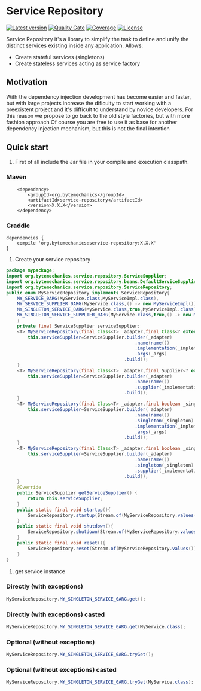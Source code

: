 # Service Repository
[![Latest version](https://maven-badges.herokuapp.com/maven-central/org.bytemechanics/service-repository/badge.svg)](https://maven-badges.herokuapp.com/maven-central/org.bytemechanics/service-repository/badge.svg)
[![Quality Gate](https://sonarcloud.io/api/project_badges/measure?project=org.bytemechanics%3Aservice-repository&metric=alert_status)](https://sonarcloud.io/dashboard/index/org.bytemechanics%3Aservice-repository)
[![Coverage](https://sonarcloud.io/api/project_badges/measure?project=org.bytemechanics%3Aservice-repository&metric=coverage)](https://sonarcloud.io/dashboard/index/org.bytemechanics%3Aservice-repository)
[![License](https://img.shields.io/badge/License-Apache%202.0-blue.svg)](https://opensource.org/licenses/Apache-2.0)

Service Repository it's a library to simplify the task to define and unify the distinct services existing inside any application.
Allows:
* Create stateful services (singletons)
* Create stateless services acting as service factory 

## Motivation
With the dependency injection development has become easier and faster, but with large projects increase the dificulty to start working with a preexistent project and it's difficult to understand by novice developers. For this reason we propose to go back to the old style factories, but with more fashion approach
Of course you are free to use it as base for another dependency injection mechanism, but this is not the final intention

## Quick start
1. First of all include the Jar file in your compile and execution classpath.
### Maven
```Maven
	<dependency>
		<groupId>org.bytemechanics</groupId>
		<artifactId>service-repository</artifactId>
		<version>X.X.X</version>
	</dependency>
```
### Graddle
```Gradle
dependencies {
    compile 'org.bytemechanics:service-repository:X.X.X'
}
```
1. Create your service repository
```Java
package mypackage;
import org.bytemechanics.service.repository.ServiceSupplier;
import org.bytemechanics.service.repository.beans.DefaultServiceSupplier;
import org.bytemechanics.service.repository.ServiceRepository;
public enum MyServiceRepository implements ServiceRepository{
	MY_SERVICE_0ARG(MyService.class,MyServiceImpl.class),
	MY_SERVICE_SUPPLIER_0ARG(MyService.class,() -> new MyServiceImpl()),
	MY_SINGLETON_SERVICE_0ARG(MyService.class,true,MyServiceImpl.class),
	MY_SINGLETON_SERVICE_SUPPLIER_0ARG(MyService.class,true,() -> new MyServiceImpl()),
	;	
	private final ServiceSupplier serviceSupplier;	
	<T> MyServiceRepository(final Class<T> _adapter,final Class<? extends T> _implementation,final Object... _args){
		this.serviceSupplier=ServiceSupplier.builder(_adapter)
												.name(name())
												.implementation(_implementation)
												.args(_args)
											.build();
	}
	<T> MyServiceRepository(final Class<T> _adapter,final Supplier<? extends T> _implementationSupplier){
		this.serviceSupplier=ServiceSupplier.builder(_adapter)
												.name(name())
												.supplier(_implementationSupplier)
											.build();
	}
	<T> MyServiceRepository(final Class<T> _adapter,final boolean _singleton,final Class<? extends T> _implementation,final Object... _args){
		this.serviceSupplier=ServiceSupplier.builder(_adapter)
												.name(name())
												.singleton(_singleton)
												.implementation(_implementation)
												.args(_args)
											.build();
	}
	<T> MyServiceRepository(final Class<T> _adapter,final boolean _singleton,final Supplier<? extends T> _implementationSupplier){
		this.serviceSupplier=ServiceSupplier.builder(_adapter)
												.name(name())
												.singleton(_singleton)
												.supplier(_implementationSupplier)
											.build();
	}
	@Override
	public ServiceSupplier getServiceSupplier() {
		return this.serviceSupplier;
	}
	public static final void startup(){
		ServiceRepository.startup(Stream.of(MyServiceRepository.values()));
	}
	public static final void shutdown(){
		ServiceRepository.shutdown(Stream.of(MyServiceRepository.values()));
	}
	public static final void reset(){
		ServiceRepository.reset(Stream.of(MyServiceRepository.values()));
	}
}
```
1. get service instance
### Directly (with exceptions)
```Java
MyServiceRepository.MY_SINGLETON_SERVICE_0ARG.get();
```
### Directly (with exceptions) casted
```Java
MyServiceRepository.MY_SINGLETON_SERVICE_0ARG.get(MyService.class);
```
### Optional (without exceptions)
```Java
MyServiceRepository.MY_SINGLETON_SERVICE_0ARG.tryGet();
```
### Optional (without exceptions) casted
```Java
MyServiceRepository.MY_SINGLETON_SERVICE_0ARG.tryGet(MyService.class);
```
